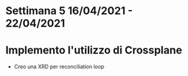 # Settimana 5 16/04/2021 - 22/04/2021

# Implemento l'utilizzo di Crossplane

- Creo una XRD per reconciliation loop